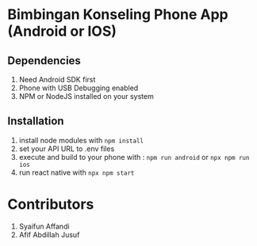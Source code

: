 # Bimbingan Konseling Phone App (Android or IOS)

## Dependencies
1. Need Android SDK first
2. Phone with USB Debugging enabled
3. NPM or NodeJS installed on your system

## Installation
1. install node modules with `npm install`
2. set your API URL to .env files
3. execute and build to your phone with : `npm run android` or `npx npm run ios`
4. run react native with `npx npm start`

# Contributors
1. Syaifun Affandi
2. Afif Abdillah Jusuf
